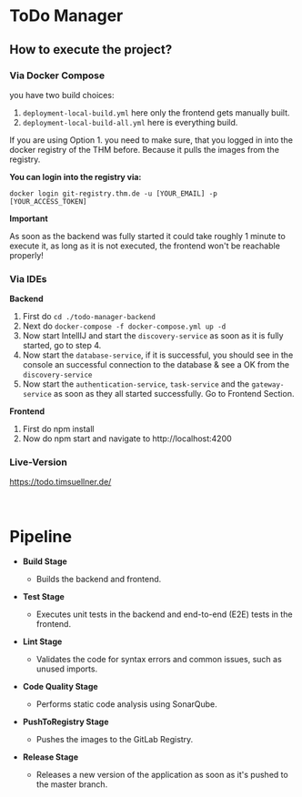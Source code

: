 # ToDo Manager

## How to execute the project?
### Via Docker Compose
you have two build choices:

1. `deployment-local-build.yml` here only the frontend gets manually built.
2. `deployment-local-build-all.yml` here is everything build.

If you are using Option 1. you need to make sure, that you logged in into the docker registry of the THM before. Because it pulls the images from the registry.

**You can login into the registry via:**

`docker login git-registry.thm.de -u [YOUR_EMAIL] -p [YOUR_ACCESS_TOKEN]`

**Important**

As soon as the backend was fully started it could take roughly 1 minute to execute it, as long as it is not executed, the frontend won't be reachable properly!

### Via IDEs
**Backend**
1. First do  `cd ./todo-manager-backend`
2. Next do `docker-compose -f docker-compose.yml up -d`
3. Now start IntellIJ and start the `discovery-service` as soon as it is fully started, go to step 4.
4. Now start the `database-service`, if it is successful, you should see in the console an successful connection to the database & see a OK from the `discovery-service`
5. Now start the `authentication-service`, `task-service` and the `gateway-service` as soon as they all started successfully. Go to Frontend Section.

**Frontend**
1. First do npm install
2. Now do npm start and navigate to http://localhost:4200

### Live-Version
https://todo.timsuellner.de/

<br>

# Pipeline
- **Build Stage**
  - Builds the backend and frontend.

- **Test Stage**
  - Executes unit tests in the backend and end-to-end (E2E) tests in the frontend.

- **Lint Stage**
  - Validates the code for syntax errors and common issues, such as unused imports.

- **Code Quality Stage**
  - Performs static code analysis using SonarQube.

- **PushToRegistry Stage**
  - Pushes the images to the GitLab Registry.

- **Release Stage**
  - Releases a new version of the application as soon as it's pushed to the master branch.
